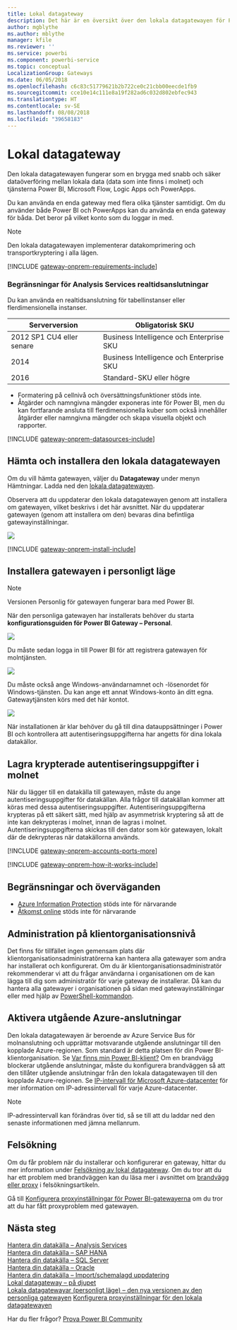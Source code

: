 ```yaml
---
title: Lokal datagateway
description: Det här är en översikt över den lokala datagatewayen för Power BI. Du kan använda den här gatewayen för att arbeta med DirectQuery-datakällor. Du kan också använda den för att uppdatera molndatauppsättningar med lokala data.
author: mgblythe
ms.author: mblythe
manager: kfile
ms.reviewer: ''
ms.service: powerbi
ms.component: powerbi-service
ms.topic: conceptual
LocalizationGroup: Gateways
ms.date: 06/05/2018
ms.openlocfilehash: c6c83c51779621b2b722ce0c21cbb00eecde1fb9
ms.sourcegitcommit: cce10e14c111e8a19f282ad6c032d802ebfec943
ms.translationtype: HT
ms.contentlocale: sv-SE
ms.lasthandoff: 08/08/2018
ms.locfileid: "39658183"
---
```

# <a name="on-premises-data-gateway"></a>Lokal datagateway

Den lokala datagatewayen fungerar som en brygga med snabb och säker dataöverföring mellan lokala data (data som inte finns i molnet) och tjänsterna Power BI, Microsoft Flow, Logic Apps och PowerApps.

Du kan använda en enda gateway med flera olika tjänster samtidigt. Om du använder både Power BI och PowerApps kan du använda en enda gateway för båda. Det beror på vilket konto som du loggar in med.

> [!NOTE]
> Den lokala datagatewayen implementerar datakomprimering och transportkryptering i alla lägen.

<!-- Shared Requirements Include -->
[!INCLUDE [gateway-onprem-requirements-include](./includes/gateway-onprem-requirements-include.md)]

### <a name="limitations-of-analysis-services-live-connections"></a>Begränsningar för Analysis Services realtidsanslutningar

Du kan använda en realtidsanslutning för tabellinstanser eller flerdimensionella instanser.

| **Serverversion** | **Obligatorisk SKU** |
| --- | --- |
| 2012 SP1 CU4 eller senare |Business Intelligence och Enterprise SKU |
| 2014 |Business Intelligence och Enterprise SKU |
| 2016 |Standard-SKU eller högre |

* Formatering på cellnivå och översättningsfunktioner stöds inte.
* Åtgärder och namngivna mängder exponeras inte för Power BI, men du kan fortfarande ansluta till flerdimensionella kuber som också innehåller åtgärder eller namngivna mängder och skapa visuella objekt och rapporter.

<!-- Shared Install steps Include -->
[!INCLUDE [gateway-onprem-datasources-include](./includes/gateway-onprem-datasources-include.md)]

## <a name="download-and-install-the-on-premises-data-gateway"></a>Hämta och installera den lokala datagatewayen

Om du vill hämta gatewayen, väljer du **Datagateway** under menyn Hämtningar. Ladda ned den [lokala datagatewayen](http://go.microsoft.com/fwlink/?LinkID=820925). 

Observera att du uppdaterar den lokala datagatewayen genom att installera om gatewayen, vilket beskrivs i det här avsnittet. När du uppdaterar gatewayen (genom att installera om den) bevaras dina befintliga gatewayinställningar.

![](media/service-gateway-onprem/powerbi-download-data-gateway.png)

<!-- Shared Install steps Include -->
[!INCLUDE [gateway-onprem-install-include](./includes/gateway-onprem-install-include.md)]

## <a name="install-the-gateway-in-personal-mode"></a>Installera gatewayen i personligt läge

> [!NOTE]
> Versionen Personlig för gatewayen fungerar bara med Power BI.

När den personliga gatewayen har installerats behöver du starta **konfigurationsguiden för Power BI Gateway – Personal**.

![](media/service-gateway-onprem/personal-gateway-launch-configuration.png)

Du måste sedan logga in till Power BI för att registrera gatewayen för molntjänsten.

![](media/service-gateway-onprem/personal-gateway-signin.png)

Du måste också ange Windows-användarnamnet och -lösenordet för Windows-tjänsten. Du kan ange ett annat Windows-konto än ditt egna. Gatewaytjänsten körs med det här kontot.

![](media/service-gateway-onprem/personal-gateway-windows-service.png)

När installationen är klar behöver du gå till dina datauppsättninger i Power BI och kontrollera att autentiseringsuppgifterna har angetts för dina lokala datakällor.

<a name="credentials"></a>

## <a name="storing-encrypted-credentials-in-the-cloud"></a>Lagra krypterade autentiseringsuppgifter i molnet

När du lägger till en datakälla till gatewayen, måste du ange autentiseringsuppgifter för datakällan. Alla frågor till datakällan kommer att köras med dessa autentiseringsuppgifter. Autentiseringsuppgifterna krypteras på ett säkert sätt, med hjälp av asymmetrisk kryptering så att de inte kan dekrypteras i molnet, innan de lagras i molnet. Autentiseringsuppgifterna skickas till den dator som kör gatewayen, lokalt där de dekrypteras när datakällorna används.

<!-- Account and Port information -->
[!INCLUDE [gateway-onprem-accounts-ports-more](./includes/gateway-onprem-accounts-ports-more.md)]

<!-- How the gateway works -->
[!INCLUDE [gateway-onprem-how-it-works-include](./includes/gateway-onprem-how-it-works-include.md)]

## <a name="limitations-and-considerations"></a>Begränsningar och överväganden

* [Azure Information Protection](https://docs.microsoft.com/en-us/microsoft-365/enterprise/protect-files-with-aip
) stöds inte för närvarande
* [Åtkomst online](https://products.office.com/en-us/access) stöds inte för närvarande

## <a name="tenant-level-administration"></a>Administration på klientorganisationsnivå

Det finns för tillfället ingen gemensam plats där klientorganisationsadministratörerna kan hantera alla gatewayer som andra har installerat och konfigurerat.  Om du är klientorganisationsadministratör rekommenderar vi att du frågar användarna i organisationen om de kan lägga till dig som administratör för varje gateway de installerar. Då kan du hantera alla gatewayer i organisationen på sidan med gatewayinställningar eller med hjälp av [PowerShell-kommandon](https://docs.microsoft.com/power-bi/service-gateway-high-availability-clusters#powershell-support-for-gateway-clusters). 

## <a name="enabling-outbound-azure-connections"></a>Aktivera utgående Azure-anslutningar

Den lokala datagatewayen är beroende av Azure Service Bus för molnanslutning och upprättar motsvarande utgående anslutningar till den kopplade Azure-regionen. Som standard är detta platsen för din Power BI-klientorganisation. Se [Var finns min Power BI-klient?](https://powerbi.microsoft.com/en-us/documentation/powerbi-admin-where-is-my-tenant-located/)
Om en brandvägg blockerar utgående anslutningar, måste du konfigurera brandväggen så att den tillåter utgående anslutningar från den lokala datagatewayen till den kopplade Azure-regionen. Se [IP-intervall för Microsoft Azure-datacenter](https://www.microsoft.com/en-us/download/details.aspx?id=41653) för mer information om IP-adressintervall för varje Azure-datacenter.
> [!NOTE]
> IP-adressintervall kan förändras över tid, så se till att du laddar ned den senaste informationen med jämna mellanrum. 

## <a name="troubleshooting"></a>Felsökning

Om du får problem när du installerar och konfigurerar en gateway, hittar du mer information under [Felsökning av lokal datagateway](service-gateway-onprem-tshoot.md). Om du tror att du har ett problem med brandväggen kan du läsa mer i avsnittet om [brandvägg eller proxy](service-gateway-onprem-tshoot.md#firewall-or-proxy) i felsökningsartikeln.

Gå till [Konfigurera proxyinställningar för Power BI-gatewayerna](service-gateway-proxy.md) om du tror att du har fått proxyproblem med gatewayen.

## <a name="next-steps"></a>Nästa steg

[Hantera din datakälla – Analysis Services](service-gateway-enterprise-manage-ssas.md)  
[Hantera din datakälla – SAP HANA](service-gateway-enterprise-manage-sap.md)  
[Hantera din datakälla – SQL Server](service-gateway-enterprise-manage-sql.md)  
[Hantera din datakälla – Oracle](service-gateway-onprem-manage-oracle.md)  
[Hantera din datakälla – Import/schemalagd uppdatering](service-gateway-enterprise-manage-scheduled-refresh.md)  
[Lokal datagateway – på djupet](service-gateway-onprem-indepth.md)  
[Lokala datagatewayar (personligt läge) – den nya versionen av den personliga gatewayen](service-gateway-personal-mode.md)
[Konfigurera proxyinställningar för den lokala datagatewayen](service-gateway-proxy.md)  

Har du fler frågor? [Prova Power BI Community](http://community.powerbi.com/)